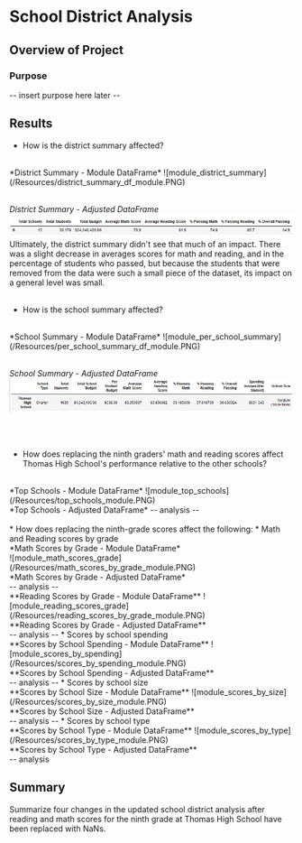 # School District Analysis

## Overview of Project

### Purpose
-- insert purpose here later --

## Results

* How is the district summary affected?
<br />
*District Summary - Module DataFrame*
![module_district_summary](/Resources/district_summary_df_module.PNG)

<br />*District Summary - Adjusted DataFrame*
![adjusted_district_summary](/Resources/district_summary_df_adjusted.PNG)
<br />Ultimately, the district summary didn't see that much of an impact. There was a slight decrease in averages scores for math and reading, and in the percentage of students who passed, but because the students that were removed from the data were such a small piece of the dataset, its impact on a general level was small.
<br /><br />
* How is the school summary affected?
<br />
*School Summary - Module DataFrame*
![module_per_school_summary](/Resources/per_school_summary_df_module.PNG)

<br />*School Summary - Adjusted DataFrame*
![adjusted_per_school_summary](/Resources/per_school_summary_df_adjusted.PNG)

<br /><br />
* How does replacing the ninth graders' math and reading scores affect Thomas High School's performance relative to the other schools?
<br />
*Top Schools - Module DataFrame*
![module_top_schools](/Resources/top_schools_module.PNG)

<br />
*Top Schools - Adjusted DataFrame*
-- analysis --
<br /><br />
* How does replacing the ninth-grade scores affect the following:
    * Math and Reading scores by grade
    <br />*Math Scores by Grade - Module DataFrame*
    <br />
    ![module_math_scores_grade](/Resources/math_scores_by_grade_module.PNG)
    <br />*Math Scores by Grade - Adjusted DataFrame*
    <br /> -- analysis --
    <br />**Reading Scores by Grade - Module DataFrame**
    ![module_reading_scores_grade](/Resources/reading_scores_by_grade_module.PNG)
    <br />**Reading Scores by Grade - Adjusted DataFrame**
    <br /> -- analysis --
    * Scores by school spending
    <br />**Scores by School Spending - Module DataFrame**
    ![module_scores_by_spending](/Resources/scores_by_spending_module.PNG)
    <br />**Scores by School Spending - Adjusted DataFrame**
    <br /> -- analysis --
    * Scores by school size
    <br />**Scores by School Size - Module DataFrame**
    ![module_scores_by_size](/Resources/scores_by_size_module.PNG)
    <br />**Scores by School Size - Adjusted DataFrame**
    <br /> -- analysis --
    * Scores by school type
    <br />**Scores by School Type - Module DataFrame**
    ![module_scores_by_type](/Resources/scores_by_type_module.PNG)
    <br />**Scores by School Type - Adjusted DataFrame**
    <br /> -- analysis
    
## Summary
Summarize four changes in the updated school district analysis after reading and math scores for the ninth grade at Thomas High School have been replaced with NaNs.